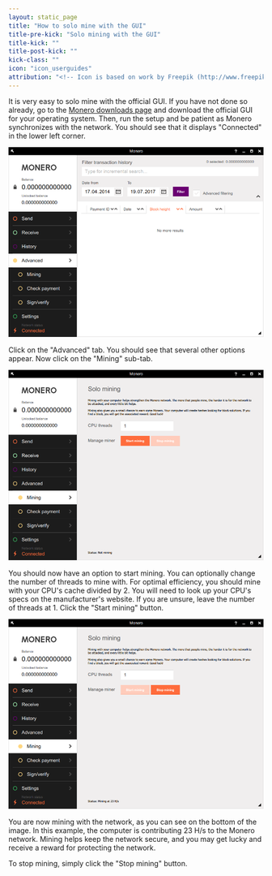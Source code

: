 ```yaml
---
layout: static_page
title: "How to solo mine with the GUI"
title-pre-kick: "Solo mining with the GUI"
title-kick: ""
title-post-kick: ""
kick-class: ""
icon: "icon_userguides"
attribution: "<!-- Icon is based on work by Freepik (http://www.freepik.com) and is licensed under Creative Commons BY 3.0 -->"
---
```


It is very easy to solo mine with the official GUI. If you have not done so already, go to the <a href="/downloads/">Monero downloads page</a> and download the official GUI for your operating system. Then, run the setup and be patient as Monero synchronizes with the network. You should see that it displays "Connected" in the lower left corner.

<img src="/resources/user-guides/png/solo_mine_GUI/01.PNG" style="width: 600px;"/>

Click on the "Advanced" tab. You should see that several other options appear. Now click on the "Mining" sub-tab.

<img src="/resources/user-guides/png/solo_mine_GUI/02.PNG" style="width: 600px;"/>

You should now have an option to start mining. You can optionally change the number of threads to mine with. For optimal efficiency, you should mine with your CPU's cache divided by 2. You will need to look up your CPU's specs on the manufacturer's website. If you are unsure, leave the number of threads at 1. Click the "Start mining" button.

<img src="/resources/user-guides/png/solo_mine_GUI/03.PNG" style="width: 600px;"/>

You are now mining with the network, as you can see on the bottom of the image. In this example, the computer is contributing 23 H/s to the Monero network. Mining helps keep the network secure, and you may get lucky and receive a reward for protecting the network.

To stop mining, simply click the "Stop mining" button.
